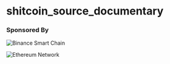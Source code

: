 # shitcoin_source_documentary

### Sponsored By

![Binance Smart Chain](https://p2eprofessor.com/wp-content/uploads/2022/02/bsc.png)

![Ethereum Network](https://miro.medium.com/max/1152/1*nXmnx7Fx4wfwqWv2JdrHrw.png)
